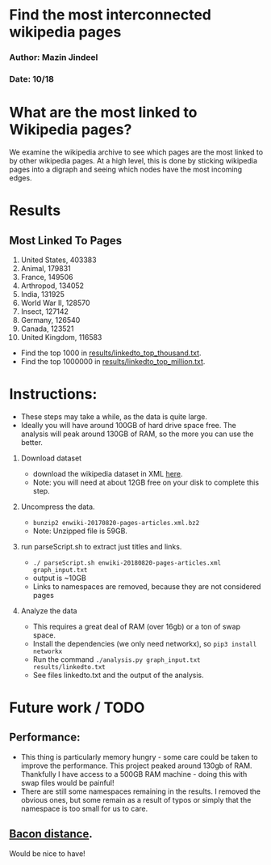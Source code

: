 # Find the most interconnected wikipedia pages
### Author: Mazin Jindeel
### Date: 10/18

# What are the most linked to Wikipedia pages?
We examine the wikipedia archive to see which pages are the most linked to by other wikipedia pages. At a high level, this is done by sticking wikipedia pages into a digraph and seeing which nodes have the most incoming edges. 

# Results

## Most Linked To Pages
1. United States, 403383
2. Animal, 179831
3. France, 149506
4. Arthropod, 134052
5. India, 131925
6. World War II, 128570
7. Insect, 127142
8. Germany, 126540
9. Canada, 123521
10. United Kingdom, 116583

* Find the top 1000 in [results/linkedto_top_thousand.txt](results/linkedto_top_thousand.txt).
* Find the top 1000000 in [results/linkedto_top_million.txt](results/linkedto_top_million.txt).

# Instructions:

* These steps may take a while, as the data is quite large. 
* Ideally you will have around 100GB of hard drive space free. The analysis will
  peak around 130GB of RAM, so the more you can use the better. 

1. Download dataset
    * download the wikipedia dataset in XML
      [here](http://en.wikipedia.org/wiki/Wikipedia:Database_download#English-language_Wikipedia). 
    * Note: you will need at about 12GB free on your disk to complete this step. 

2. Uncompress the data. 
	* `bunzip2 enwiki-20170820-pages-articles.xml.bz2`
	* Note: Unzipped file is 59GB. 

3. run parseScript.sh to extract just titles and links.
    * `./ parseScript.sh enwiki-20180820-pages-articles.xml graph_input.txt`
    * output is ~10GB
	* Links to namespaces are removed, because they are not considered pages

4. Analyze the data
	* This requires a great deal of RAM (over 16gb) or a ton of swap space.
	* Install the dependencies (we only need networkx), so `pip3 install networkx`
	* Run the command `./analysis.py graph_input.txt results/linkedto.txt`
	* See files linkedto.txt and the output of the analysis.

# Future work / TODO
## Performance: 
* This thing is particularly memory hungry - some care could be taken to improve the performance. This project peaked around 130gb of RAM. Thankfully I have access to a 500GB RAM machine - doing this with swap files would be painful!
* There are still some namespaces remaining in the results. I removed the obvious ones, but some remain as a result of typos or simply that the namespace is too small for us to care. 

## [Bacon distance](https://en.wikipedia.org/wiki/Six_Degrees_of_Kevin_Bacon).
Would be nice to have!

